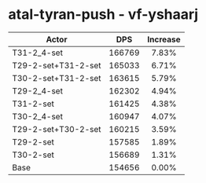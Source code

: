# atal-tyran-push - vf-yshaarj
| Actor | DPS | Increase |
|---|:---:|:---:|
|T31-2_4-set|166769|7.83%|
|T29-2-set+T31-2-set|165033|6.71%|
|T30-2-set+T31-2-set|163615|5.79%|
|T29-2_4-set|162302|4.94%|
|T31-2-set|161425|4.38%|
|T30-2_4-set|160947|4.07%|
|T29-2-set+T30-2-set|160215|3.59%|
|T29-2-set|157585|1.89%|
|T30-2-set|156689|1.31%|
|Base|154656|0.00%|
